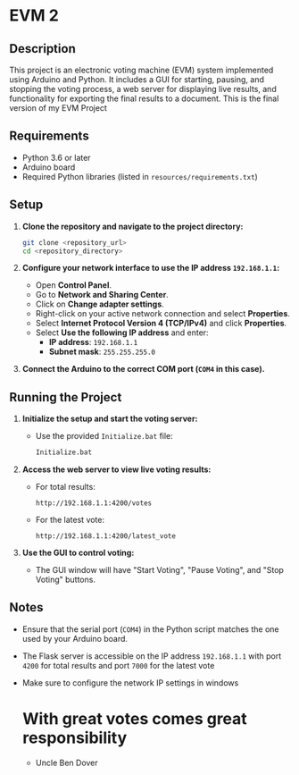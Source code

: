 # EVM 2 


## Description
This project is an electronic voting machine (EVM) system implemented using Arduino and Python. It includes a GUI for starting, pausing, and stopping the voting process, a web server for displaying live results, and functionality for exporting the final results to a document. 
This is the final version of my EVM Project

## Requirements

- Python 3.6 or later
- Arduino board
- Required Python libraries (listed in `resources/requirements.txt`)

## Setup

1. **Clone the repository and navigate to the project directory:**
    ```sh
    git clone <repository_url>
    cd <repository_directory>
    ```

2. **Configure your network interface to use the IP address `192.168.1.1`:**
    - Open **Control Panel**.
    - Go to **Network and Sharing Center**.
    - Click on **Change adapter settings**.
    - Right-click on your active network connection and select **Properties**.
    - Select **Internet Protocol Version 4 (TCP/IPv4)** and click **Properties**.
    - Select **Use the following IP address** and enter:
      - **IP address**: `192.168.1.1`
      - **Subnet mask**: `255.255.255.0`

3. **Connect the Arduino to the correct COM port (`COM4` in this case).**

## Running the Project

1. **Initialize the setup and start the voting server:**
    - Use the provided `Initialize.bat` file:
      ```sh
      Initialize.bat
      ```

2. **Access the web server to view live voting results:**
    - For total results:
      ```plaintext
      http://192.168.1.1:4200/votes
      ```
    - For the latest vote:
      ```plaintext
      http://192.168.1.1:4200/latest_vote
      ```

3. **Use the GUI to control voting:**
    - The GUI window will have "Start Voting", "Pause Voting", and "Stop Voting" buttons.

## Notes

- Ensure that the serial port (`COM4`) in the Python script matches the one used by your Arduino board.
- The Flask server is accessible on the IP address `192.168.1.1` with port `4200` for total results and port `7000` for the latest vote
- Make sure to configure the network IP settings in windows

  # With great votes comes great responsibility
  - Uncle Ben Dover
